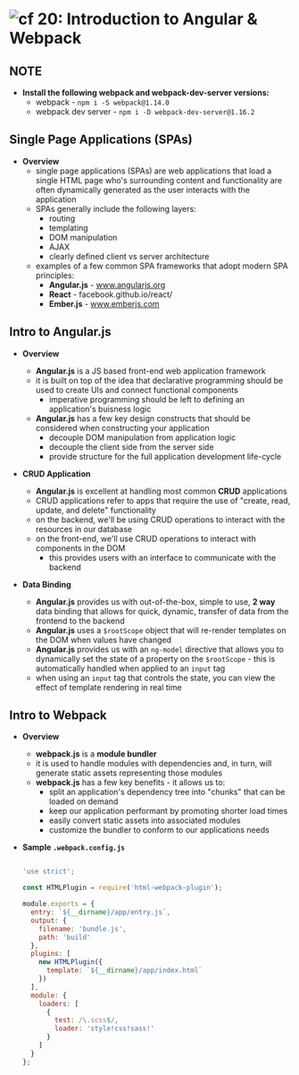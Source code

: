 ![cf](http://i.imgur.com/7v5ASc8.png) 20: Introduction to Angular & Webpack
=====================================

## NOTE
  * **Install the following webpack and webpack-dev-server versions:**
    * webpack - `npm i -S webpack@1.14.0`
    * webpack dev server - `npm i -D webpack-dev-server@1.16.2`

## Single Page Applications (SPAs)
  * **Overview**
    * single page applications (SPAs) are web applications that load a single HTML page who's surrounding content and functionality are often dynamically generated as the user interacts with the application
    * SPAs generally include the following layers:
      * routing
      * templating
      * DOM manipulation
      * AJAX
      * clearly defined client vs server architecture
    * examples of a few common SPA frameworks that adopt modern SPA principles:
      * **Angular.js** - www.angularjs.org
      * **React** - facebook.github.io/react/
      * **Ember.js** - www.emberjs.com

## Intro to Angular.js
  * **Overview**
    * **Angular.js** is a JS based front-end web application framework
    * it is built on top of the idea that declarative programming should be used to create UIs and connect functional components
      * imperative programming should be left to defining an application's buisness logic
    * **Angular.js** has a few key design constructs that should be considered when constructing your application
      * decouple DOM manipulation from application logic
      * decouple the client side from the server side
      * provide structure for the full application development life-cycle

  * **CRUD Application**
    * **Angular.js** is excellent at handling most common **CRUD** applications
    * CRUD applications refer to apps that require the use of "create, read, update, and delete" functionality
    * on the backend, we'll be using CRUD operations to interact with the resources in our database
    * on the front-end, we'll use CRUD operations to interact with components in the DOM
      * this provides users with an interface to communicate with the backend

  * **Data Binding**
    * **Angular.js** provides us with out-of-the-box, simple to use, **2 way** data binding that allows for quick, dynamic, transfer of data from the frontend to the backend
    * **Angular.js** uses a `$rootScope` object that will re-render templates on the DOM when values have changed
    * **Angular.js** provides us with an `ng-model` directive that allows you to dynamically set the state of a property on the `$rootScope` - this is automatically handled when applied to an `input` tag
    * when using an `input` tag that controls the state, you can view the effect of template rendering in real time

## Intro to Webpack
  * **Overview**
    * **webpack.js** is a **module bundler**
    * it is used to handle modules with dependencies and, in turn, will generate static assets representing those modules
    * **webpack.js** has a few key benefits - it allows us to:
      * split an application's dependency tree into "chunks" that can be loaded on demand
      * keep our application performant by promoting shorter load times
      * easily convert static assets into associated modules
      * customize the bundler to conform to our applications needs

  * **Sample `.webpack.config.js`**
    ``` javascript

    'use strict';

    const HTMLPlugin = require('html-webpack-plugin');

    module.exports = {
      entry: `${__dirname}/app/entry.js`,
      output: {
        filename: 'bundle.js',
        path: 'build'
      },
      plugins: [
        new HTMLPlugin({
          template: `${__dirname}/app/index.html`
        })
      ],
      module: {
        loaders: [
          {
            test: /\.scss$/,
            loader: 'style!css!sass!'
          }
        ]
      }
    };

    ```
